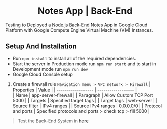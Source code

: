 <h1 align="center">Notes App | Back-End</h1>

Testing to Deployed a [Node.js](https://nodejs.org) Back-End Notes App in Google Cloud Platform with Google Compute Engine Virtual Machine (VM) Instances.

<h2>Setup And Installation</h2>

* Run `npm install` to install all of the required dependencies.
* Start the server in Production mode run `npm run start` and to start in Development mode run `npm run dev`
* Google Cloud Console setup 
1. Create a firewall rule `Navigation menu > VPC network > Firewall`
| Properties         | Value                                                 |
| ------------------ | ------------------                                    |       
| Name               | app-server-firewall                                   |
| Paragraph          | Allow Custom TCP Port 5000                            |
| Targets            | Specified target tags                                 |
| Target tags        | web-server                                            |
| Source filter      | IPv4 ranges                                           |
| Source IPv4 ranges | 0.0.0.0/0                                             |
| Protocol and ports | Specified protocols and ports > check tcp > fill 5000 |

> Test the Back-End System in [here](http://notesapp-v1.dicodingacademy.com/)